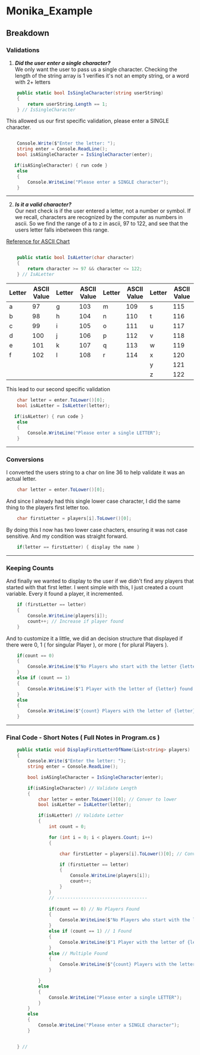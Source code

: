 # Monika_Example

## Breakdown

### Validations

1. ***Did the user enter a single character?***  
We only want the user to pass us a single character. Checking the length of the string array is 1 verifies it's not an empty string, or a word with 2+ letters
```csharp
    public static bool IsSingleCharacter(string userString)
    {
        return userString.Length == 1;
    } // IsSingleCharacter
```

This allowed us our first specific validation, please enter a SINGLE character.

```csharp

    Console.Write($"Enter the letter: ");
    string enter = Console.ReadLine();
    bool isASingleCharacter = IsSingleCharacter(enter);

   if(isASingleCharacter) { run code }
    else 
    {
        Console.WriteLine("Please enter a SINGLE character");
    }
```
---
2. ***Is it a valid character?***  
Our next check is if the user entered a letter, not a number or symbol. If we recall, characters are recognized by the computer as numbers in ascii. So we find the range of a to z in ascii, 97 to 122, and see that the users letter falls inbetween this range.

[Reference for ASCII Chart](https://www.rapidtables.com/code/text/ascii-table.html)
```csharp

    public static bool IsALetter(char character)
    {
        return character >= 97 && character <= 122;
    } // IsALetter
```

| Letter | ASCII Value | Letter | ASCII Value | Letter | ASCII Value | Letter | ASCII Value |
|--------|-------------|--------|-------------|--------|-------------|--------|-------------|
| a      | 97          | g      | 103         | m      | 109         | s      | 115         |
| b      | 98          | h      | 104         | n      | 110         | t      | 116         |
| c      | 99          | i      | 105         | o      | 111         | u      | 117         |
| d      | 100         | j      | 106         | p      | 112         | v      | 118         |
| e      | 101         | k      | 107         | q      | 113         | w      | 119         |
| f      | 102         | l      | 108         | r      | 114         | x      | 120         |
|        |             |        |             |        |             | y      | 121         |
|        |             |        |             |        |             | z      | 122         |

This lead to our second specific validation

```csharp
    char letter = enter.ToLower()[0];
    bool isALetter = IsALetter(letter);

   if(isALetter) { run code }
    else 
    {
        Console.WriteLine("Please enter a single LETTER");
    }
```
---
### Conversions

I converted the users string to a char on line 36 to help validate it was an actual letter.

```csharp
    char letter = enter.ToLower()[0];
```

And since I already had this single lower case character, I did the same thing to the players first letter too.

```csharp
    char firstLetter = players[i].ToLower()[0];
```

By doing this I now has two lower case chacters, ensuring it was not case sensitive. And my condition was straight forward.

```csharp
    if(letter == firstLetter) { display the name }
```
---
### Keeping Counts
And finally we wanted to display to the user if we didn't find any players that started with that first letter. I went simple with this, I just created a count variable. Every it found a player, it incremented.

```csharp
    if (firstLetter == letter)
    {
        Console.WriteLine(players[i]);
        count++; // Increase if player found
    }
```

And to customize it a little, we did an decision structure that displayed if there were 0, 1 ( for singular Player ), or more ( for plural Players ).

```csharp
    if(count == 0)
    {
        Console.WriteLine($"No Players who start with the letter {letter} were found ");
    }
    else if (count == 1)
    {
        Console.WriteLine($"1 Player with the letter of {letter} found ");
    }
    else
    {
        Console.WriteLine($"{count} Players with the letter of {letter} found");
    }

```

---
### Final Code - Short Notes ( Full Notes in Program.cs )

```csharp
    public static void DisplayFirstLetterOfName(List<string> players)
    {
        Console.Write($"Enter the letter: ");
        string enter = Console.ReadLine();

        bool isASingleCharacter = IsSingleCharacter(enter);

        if(isASingleCharacter) // Validate Length
        {
            char letter = enter.ToLower()[0]; // Conver to lower
            bool isALetter = IsALetter(letter);

            if(isALetter) // Validate Letter
            {
                int count = 0;

                for (int i = 0; i < players.Count; i++)
                {

                    char firstLetter = players[i].ToLower()[0]; // Convert to lower

                    if (firstLetter == letter)
                    {
                        Console.WriteLine(players[i]);
                        count++; 
                    }
                }
                // ----------------------------------
                   
                if(count == 0) // No Players Found
                {
                    Console.WriteLine($"No Players who start with the letter {letter} were found ");
                }
                else if (count == 1) // 1 Found
                {
                    Console.WriteLine($"1 Player with the letter of {letter} found ");
                }
                else // Multiple Found
                {
                    Console.WriteLine($"{count} Players with the letter of {letter} found");
                }

            }
            else
            {
                Console.WriteLine("Please enter a single LETTER");
            }
        } 
        else
        {
            Console.WriteLine("Please enter a SINGLE character");
        }


    } // 
```